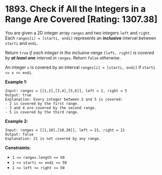 # 1893. Check if All the Integers in a Range Are Covered [Rating: 1307.38]

You are given a 2D integer array `ranges` and two integers `left` and `right`. Each `ranges[i] = [starti, endi]` represents an **inclusive** interval between `starti` and `endi`.

Return `true` *if each integer in the inclusive range* `[left, right]` *is covered by **at least one** interval in* `ranges`. Return `false` *otherwise*.

An integer `x` is covered by an interval `ranges[i] = [starti, endi]` if `starti <= x <= endi`.

 

**Example 1:**

```
Input: ranges = [[1,2],[3,4],[5,6]], left = 2, right = 5
Output: true
Explanation: Every integer between 2 and 5 is covered:
- 2 is covered by the first range.
- 3 and 4 are covered by the second range.
- 5 is covered by the third range.
```

**Example 2:**

```
Input: ranges = [[1,10],[10,20]], left = 21, right = 21
Output: false
Explanation: 21 is not covered by any range.
```

 

**Constraints:**

- `1 <= ranges.length <= 50`
- `1 <= starti <= endi <= 50`
- `1 <= left <= right <= 50`

